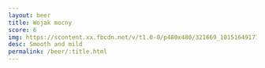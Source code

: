 ```yaml
---
layout: beer
title: Wojak mocny
score: 6
img: https://scontent.xx.fbcdn.net/v/t1.0-0/p480x480/321669_10151649177583745_849913582_n.jpg?oh=5cc198cda08cf127aef246f95cb10896&oe=591EE4EB
desc: Smooth and mild
permalink: /beer/:title.html
---
```


